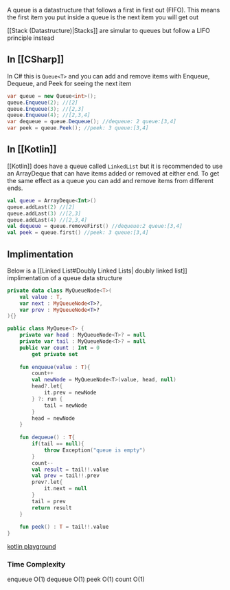 A queue is a datastructure that follows a first in first out (FIFO). This means the first item you put inside a queue is the next item you will get out

[[Stack (Datastructure)|Stacks]] are simular to queues but follow a LIFO principle instead

## In [[CSharp]]
In C# this is `Queue<T>` and you can add and remove items with Enqueue, Dequeue, and Peek for seeing the next item

```cs
var queue = new Queue<int>();
queue.Enqueue(2); //[2]
queue.Enqueue(3); //[2,3]
queue.Enqueue(4); //[2,3,4]
var dequeue = queue.Dequeue(); //dequeue: 2 queue:[3,4]
var peek = queue.Peek(); //peek: 3 queue:[3,4]
```
## In [[Kotlin]]
[[Kotlin]] does have a queue called `LinkedList` but it is recommended to use an ArrayDeque that can have items added or removed at either end. To get the same effect as a queue you can add and remove items from different ends.

```kt
val queue = ArrayDeque<Int>()
queue.addLast(2) //[2]
queue.addLast(3) //[2,3]
queue.addLast(4) //[2,3,4]
val dequeue = queue.removeFirst() //dequeue:2 queue:[3,4]
val peek = queue.first() //peek: 3 queue:[3,4]
```

## Implimentation
Below is a [[Linked List#Doubly Linked Lists| doubly linked list]] implimentation of a queue data structure
```kt
private data class MyQueueNode<T>(
    val value : T,
    var next : MyQueueNode<T>?,
    var prev : MyQueueNode<T>?
){}

public class MyQueue<T> {  
    private var head : MyQueueNode<T>? = null
    private var tail : MyQueueNode<T>? = null
    public var count : Int = 0
    	get private set
    
    fun enqueue(value : T){
        count++
		val newNode = MyQueueNode<T>(value, head, null)
        head?.let{
            it.prev = newNode  
        } ?: run {
            tail = newNode
        }
        head = newNode
    }
    
    fun dequeue() : T{
        if(tail == null){
            throw Exception("queue is empty")
        }
        count--
        val result = tail!!.value
		val prev = tail!!.prev
        prev?.let{
            it.next = null
        }
        tail = prev
        return result
    }
    
    fun peek() : T = tail!!.value
}
```
[kotlin playground](https://pl.kotl.in/9wSiXSPCD?theme=darcula)
### Time Complexity
enqueue O(1)
dequeue O(1)
peek O(1)
count O(1)

